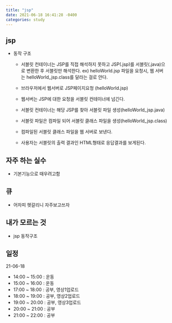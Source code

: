 ```yaml
---
title: "jsp"
date: 2021-06-18 16:41:28 -0400
categories: study
---
```

## jsp
  - 동작 구조
    - 서블릿 컨테이너는 JSP를 직접 해석하지 못하고 JSP(.jsp)를 서블릿(.java)으로 변환한 후 서블릿만 해석한다.
    ex) helloWorld.jsp 파일을 요청시, 웹 서버는 helloWorld_jsp.class를 달라는 걸로 안다.

    - 브라우저에서 웹서버로 JSP페이지요청 (helloWorld.jsp)
    -  웹서버는 JSP에 대한 요청을 서블릿 컨테이너에 넘긴다.
    - 서블릿 컨테이너는 해당 JSP를 찾아 서블릿 파일 생성(helloWorld_jsp.java)
    - 서블릿 파일은 컴파일 되어 서블릿 클래스 파일을 생성(helloWorld_jsp.class)
    - 컴파일된 서블릿 클래스 파일을 웹 서버로 보낸다.
    - 사용자는 서블릿의 출력 결과인 HTML형태로 응답결과를 보게된다.
## 자주 하는 실수
  - 기본기능으로 때우려고함
## 큐
  - 어차피 헷갈리니 자주보고쓰자
## 내가 모르는 것
  - jsp 동작구조
  
## 일정
21-06-18
- 14:00 ~ 15:00 : 운동
- 15:00 ~ 16:00 : 운동
- 17:00 ~ 18:00 : 공부, 영상1업로드
- 18:00 ~ 19:00 : 공부, 영상2업로드
- 19:00 ~ 20:00 : 공부, 영상3업로드
- 20:00 ~ 21:00 : 공부
- 21:00 ~ 22:00 : 공부
